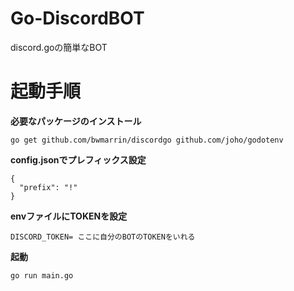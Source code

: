 # Go-DiscordBOT
discord.goの簡単なBOT
# 起動手順
**必要なパッケージのインストール**
```
go get github.com/bwmarrin/discordgo github.com/joho/godotenv
```
**config.jsonでプレフィックス設定**
```
{
  "prefix": "!"
}
```
**envファイルにTOKENを設定**
```
DISCORD_TOKEN= ここに自分のBOTのTOKENをいれる
```
**起動**
```
go run main.go
```
